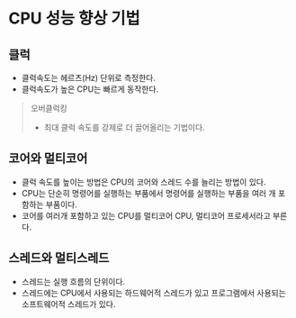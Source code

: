 # CPU 성능 향상 기법

## 클럭

- 클럭속도는 헤르츠(Hz) 단위로 측정한다.
- 클럭속도가 높은 CPU는 빠르게 동작한다.

> 오버클럭킹
>
> - 최대 클럭 속도를 강제로 더 끌어올리는 기법이다.

## 코어와 멀티코어

- 클럭 속도를 높이는 방법은 CPU의 코어와 스레드 수를 늘리는 방법이 있다.
- CPU는 단순히 명령어를 실행하는 부품에서 명령어를 실행하는 부품을 여러 개 포함하는 부품이다.
- 코어를 여러개 포함하고 있는 CPU를 멀티코어 CPU, 멀티코어 프로세서라고 부른다.

## 스레드와 멀티스레드

- 스레드는 실행 흐름의 단위이다.
- 스레드에는 CPU에서 사용되는 하드웨어적 스레드가 있고 프로그램에서 사용되는 소프트웨어적 스레드가 있다.
